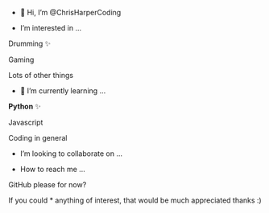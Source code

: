 - 👋 Hi, I’m @ChrisHarperCoding



- I’m interested in ...


Drumming ✨

Gaming

Lots of other things


- 🌱 I’m currently learning ...


**Python** ✨

Javascript

Coding in general


- I’m looking to collaborate on ...


- How to reach me ...


GitHub please for now? 

If you could * anything of interest, that would be much appreciated thanks :)

<!---
ChrisHarperCoding/ChrisHarperCoding is a ✨ special ✨ repository because its `README.md` (this file) appears on your GitHub profile.
You can click the Preview link to take a look at your changes.
--->
